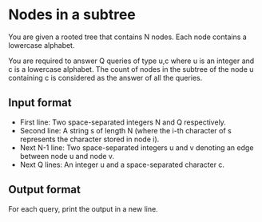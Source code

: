 # Nodes in a subtree

You are given a rooted tree that contains N nodes. Each node contains a lowercase alphabet.

You are required to answer Q queries of type u,c where u is an integer and c is a lowercase alphabet. The count of nodes in the subtree of the node u containing c is considered as the answer of all the queries.

## Input format

- First line: Two space-separated integers N and Q respectively.
- Second line: A string s of length N (where the i-th character of s represents the character stored in node i).
- Next N-1 line: Two space-separated integers u and v denoting an edge between node u and node v.
- Next Q lines: An integer u and a space-separated character c.

## Output format

For each query, print the output in a new line.
